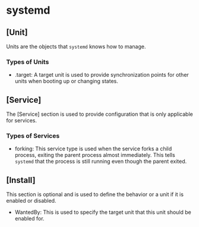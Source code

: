# systemd

## [Unit]

Units are the objects that `systemd` knows how to manage.

### Types of Units

- .target: A target unit is used to provide synchronization points for other units when booting up or changing states.

## [Service]

The [Service] section is used to provide configuration that is only applicable for services.

### Types of Services

- forking: This service type is used when the service forks a child process, exiting the parent process almost immediately. This tells `systemd` that the process is still running even though the parent exited.

## [Install]

This section is optional and is used to define the behavior or a unit if it is enabled or disabled.

- WantedBy: This is used to specify the target unit that this unit should be enabled for.
